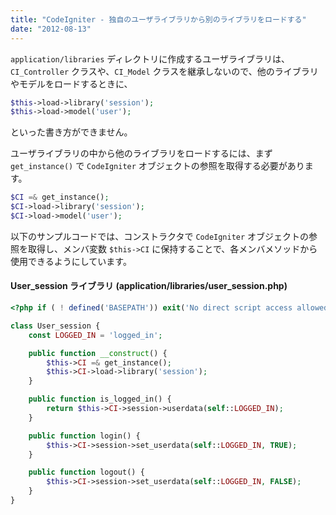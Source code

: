 ```yaml
---
title: "CodeIgniter - 独自のユーザライブラリから別のライブラリをロードする"
date: "2012-08-13"
---
```


`application/libraries` ディレクトリに作成するユーザライブラリは、`CI_Controller` クラスや、`CI_Model` クラスを継承しないので、他のライブラリやモデルをロードするときに、

~~~ php
$this->load->library('session');
$this->load->model('user');
~~~

といった書き方ができません。

ユーザライブラリの中から他のライブラリをロードするには、まず `get_instance()` で `CodeIgniter` オブジェクトの参照を取得する必要があります。

~~~ php
$CI =& get_instance();
$CI->load->library('session');
$CI->load->model('user');
~~~

以下のサンプルコードでは、コンストラクタで `CodeIgniter` オブジェクトの参照を取得し、メンバ変数 `$this->CI` に保持することで、各メンバメソッドから使用できるようにしています。

#### User_session ライブラリ (application/libraries/user_session.php)

~~~ php
<?php if ( ! defined('BASEPATH')) exit('No direct script access allowed');

class User_session {
    const LOGGED_IN = 'logged_in';

    public function __construct() {
        $this->CI =& get_instance();
        $this->CI->load->library('session');
    }

    public function is_logged_in() {
        return $this->CI->session->userdata(self::LOGGED_IN);
    }

    public function login() {
        $this->CI->session->set_userdata(self::LOGGED_IN, TRUE);
    }

    public function logout() {
        $this->CI->session->set_userdata(self::LOGGED_IN, FALSE);
    }
}
~~~

